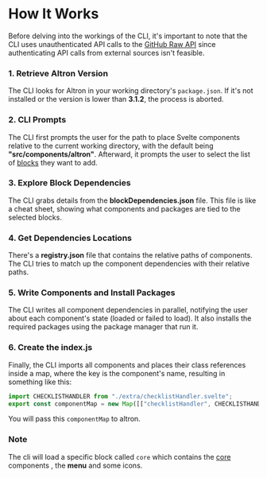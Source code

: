 # How It Works

Before delving into the workings of the CLI, it's important to note that the CLI uses unauthenticated API calls to the [GitHub Raw API](https://docs.github.com/en/rest/repos/contents) since authenticating API calls from external sources isn't feasible.

### 1. Retrieve Altron Version

The CLI looks for Altron in your working directory's `package.json`. If it's not installed or the version is lower than **3.1.2**, the process is aborted.

### 2. CLI Prompts

The CLI first prompts the user for the path to place Svelte components relative to the current working directory, with the default being **"src/components/altron"**. Afterward, it prompts the user to select the list of [blocks](/docs/Usage/Types/#blocks) they want to add.

### 3. Explore Block Dependencies

The CLI grabs details from the **blockDependencies.json** file. This file is like a cheat sheet, showing what components and packages are tied to the selected blocks.

### 4. Get Dependencies Locations

There's a **registry.json** file that contains the relative paths of components. The CLI tries to match up the component dependencies with their relative paths.

### 5. Write Components and Install Packages

The CLI writes all component dependencies in parallel, notifying the user about each component's state (loaded or failed to load). It also installs the required packages using the package manager that run it.

### 6. Create the index.js

Finally, the CLI imports all components and places their class references inside a map, where the key is the component's name, resulting in something like this:

```javascript
import CHECKLISTHANDLER from "./extra/checklistHandler.svelte";
export const componentMap = new Map([["checklistHandler", CHECKLISTHANDLER]]);
```

You will pass this `componentMap` to altron.

### Note

The cli will load a specific block called `core` which contains the [core](/docs/Altron/Components/#core) components , the **menu** and some icons.
